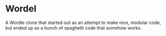 # Wordel

A Wordle clone that started out as an attempt to make nice, modular code, but ended up as a bunch of spaghetti code that somehow works.
